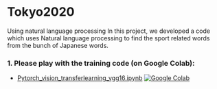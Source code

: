 # Tokyo2020
Using natural language processing
In this project, we developed a code which uses Natural language processing to find the sport related words from the bunch of Japanese words.


### 1. Please play with the training code (on Google Colab):

- [Pytorch_vision_transferlearning_vgg16.ipynb](https://colab.research.google.com/drive/1G8DdUfmcpAEEdp4hc1GysumJs3fEsMq2)  [![Google Colab](https://colab.research.google.com/assets/colab-badge.svg)](https://colab.research.google.com/drive/1Au-ZpwELQndfc-gSjH4qCV_wL5mLfif-?usp=sharing)
